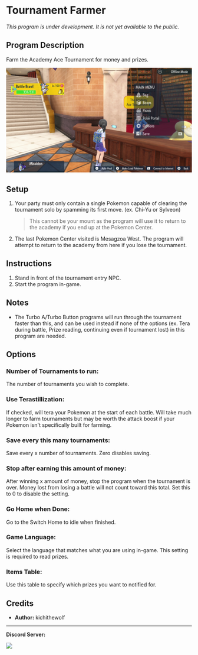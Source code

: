 # Tournament Farmer

*This program is under development. It is not yet available to the public.*

## Program Description

Farm the Academy Ace Tournament for money and prizes.

<img src="images/TournamentFarmer.png">

## Setup

1. Your party must only contain a single Pokemon capable of clearing the tournament solo by spamming its first move. (ex. Chi-Yu or Sylveon)
	> This cannot be your mount as the program will use it to return to the academy if you end up at the Pokemon Center.
2. The last Pokemon Center visited is Mesagzoa West. The program will attempt to return to the academy from here if you lose the tournament.

## Instructions

1. Stand in front of the tournament entry NPC.
2. Start the program in-game.

## Notes
- The Turbo A/Turbo Button programs will run through the tournament faster than this, and can be used instead if none of the options (ex. Tera during battle, Prize reading, continuing even if tournament lost) in this program are needed.

## Options

### Number of Tournaments to run:

The number of tournaments you wish to complete.

### Use Terastillization:

If checked, will tera your Pokemon at the start of each battle. Will take much longer to farm tournaments but may be worth the attack boost if your Pokemon isn't specifically built for farming.

### Save every this many tournaments:

Save every x number of tournaments. Zero disables saving.

### Stop after earning this amount of money:

After winning x amount of money, stop the program when the tournament is over. Money lost from losing a battle will not count toward this total. Set this to 0 to disable the setting.

### Go Home when Done:

Go to the Switch Home to idle when finished.

### Game Language:

Select the language that matches what you are using in-game. This setting is required to read prizes.

### Items Table:

Use this table to specify which prizes you want to notified for.

## Credits

- **Author:** kichithewolf


<hr>

**Discord Server:** 

[<img src="https://canary.discordapp.com/api/guilds/695809740428673034/widget.png?style=banner2">](https://discord.gg/cQ4gWxN)

